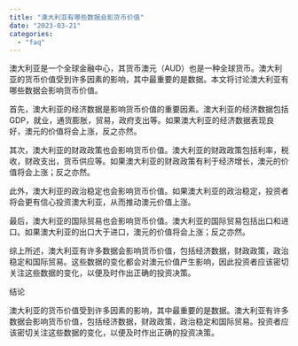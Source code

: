 ```yaml
---
title: "澳大利亚有哪些数据会影货币价值"
date: "2023-03-21"
categories: 
  - "faq"
---
```


澳大利亚是一个全球金融中心，其货币澳元（AUD）也是一种全球货币。澳大利亚的货币价值受到许多因素的影响，其中最重要的是数据。本文将讨论澳大利亚有哪些数据会影响货币价值。

首先，澳大利亚的经济数据是影响货币价值的重要因素。澳大利亚的经济数据包括GDP，就业，通货膨胀，贸易，政府支出等。如果澳大利亚的经济数据表现良好，澳元的价值将会上涨，反之亦然。

其次，澳大利亚的财政政策也会影响货币价值。澳大利亚的财政政策包括利率，税收，财政支出，货币供应等。如果澳大利亚的财政政策有利于经济增长，澳元的价值将会上涨；反之亦然。

此外，澳大利亚的政治稳定也会影响货币价值。如果澳大利亚的政治稳定，投资者将会更有信心投资澳大利亚，从而推动澳元价值上涨。

最后，澳大利亚的国际贸易也会影响货币价值。澳大利亚的国际贸易包括出口和进口。如果澳大利亚的出口大于进口，澳元的价值将会上涨；反之亦然。

综上所述，澳大利亚有许多数据会影响货币价值，包括经济数据，财政政策，政治稳定和国际贸易。这些数据的变化都会对澳元价值产生影响，因此投资者应该密切关注这些数据的变化，以便及时作出正确的投资决策。

结论

澳大利亚的货币价值受到许多因素的影响，其中最重要的是数据。澳大利亚有许多数据会影响货币价值，包括经济数据，财政政策，政治稳定和国际贸易。投资者应该密切关注这些数据的变化，以便及时作出正确的投资决策。
